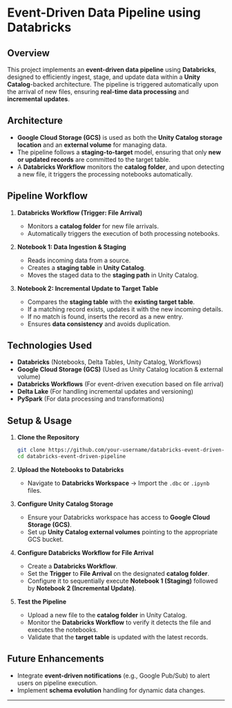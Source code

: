 # **Event-Driven Data Pipeline using Databricks**

## **Overview**
This project implements an **event-driven data pipeline** using **Databricks**, designed to efficiently ingest, stage, and update data within a **Unity Catalog**-backed architecture. The pipeline is triggered automatically upon the arrival of new files, ensuring **real-time data processing** and **incremental updates**.

## **Architecture**
- **Google Cloud Storage (GCS)** is used as both the **Unity Catalog storage location** and an **external volume** for managing data.
- The pipeline follows a **staging-to-target** model, ensuring that only **new or updated records** are committed to the target table.
- A **Databricks Workflow** monitors the **catalog folder**, and upon detecting a new file, it triggers the processing notebooks automatically.

## **Pipeline Workflow**
1. **Databricks Workflow (Trigger: File Arrival)**
   - Monitors a **catalog folder** for new file arrivals.
   - Automatically triggers the execution of both processing notebooks.

2. **Notebook 1: Data Ingestion & Staging**
   - Reads incoming data from a source.
   - Creates a **staging table** in **Unity Catalog**.
   - Moves the staged data to the **staging path** in Unity Catalog.

3. **Notebook 2: Incremental Update to Target Table**
   - Compares the **staging table** with the **existing target table**.
   - If a matching record exists, updates it with the new incoming details.
   - If no match is found, inserts the record as a new entry.
   - Ensures **data consistency** and avoids duplication.

## **Technologies Used**
- **Databricks** (Notebooks, Delta Tables, Unity Catalog, Workflows)
- **Google Cloud Storage (GCS)** (Used as Unity Catalog location & external volume)
- **Databricks Workflows** (For event-driven execution based on file arrival)
- **Delta Lake** (For handling incremental updates and versioning)
- **PySpark** (For data processing and transformations)

## **Setup & Usage**
1. **Clone the Repository**
   ```bash
   git clone https://github.com/your-username/databricks-event-driven-pipeline.git
   cd databricks-event-driven-pipeline
   ```
2. **Upload the Notebooks to Databricks**
   - Navigate to **Databricks Workspace** → Import the `.dbc` or `.ipynb` files.

3. **Configure Unity Catalog Storage**
   - Ensure your Databricks workspace has access to **Google Cloud Storage (GCS)**.
   - Set up **Unity Catalog external volumes** pointing to the appropriate GCS bucket.

4. **Configure Databricks Workflow for File Arrival**
   - Create a **Databricks Workflow**.
   - Set the **Trigger** to **File Arrival** on the designated **catalog folder**.
   - Configure it to sequentially execute **Notebook 1 (Staging)** followed by **Notebook 2 (Incremental Update)**.

5. **Test the Pipeline**
   - Upload a new file to the **catalog folder** in Unity Catalog.
   - Monitor the **Databricks Workflow** to verify it detects the file and executes the notebooks.
   - Validate that the **target table** is updated with the latest records.

## **Future Enhancements**
- Integrate **event-driven notifications** (e.g., Google Pub/Sub) to alert users on pipeline execution.
- Implement **schema evolution** handling for dynamic data changes.
---
